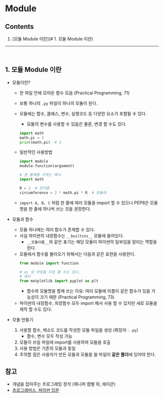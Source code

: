 # Module

## Contents
1. [모듈 Module 이란](# 1. 모듈 Module 이란)

<hr>
<br>

## 1. 모듈 Module 이란
* 모듈이란?
    * 한 파일 안에 모아둔 함수 모음 (Practical Programming, 71)
    * 보통 하나의 `.py` 파일이 하나의 모듈이 된다.
    * 모듈에는 함수, 클래스, 변수, 실행코드 등 다양한 요소가 포함될 수 있다.
        * 모듈의 변수를 사용할 수 있음은 물론, 변경 할 수도 있다.
        ```py
        import math
        math.pi = 3
        print(math.pi)  # 3
        ```
    * 일반적인 사용방법
        ```py
        import module
        module.function(argument)

        # 원 둘레를 구하는 예시
        import math

        R = 2  # 반지름
        circumference = 2 * math.pi * R  # 원둘레
        ```
    
    * `import A, B, C` 처럼 한 줄에 여러 모듈을 import 할 수 있으나 PEP8은 모듈명을 한 줄에 하나씩 쓰는 것을 권장한다.

* 모듈과 함수
    * 모듈 하나에는 여러 함수가 존재할 수 있다.
    * 사실 파이썬의 내장함수는 `__builtins__` 모듈에 들어있다.
        * `__모듈이름__`와 같은 표기는 해당 모듈이 파이썬의 일부임을 알리는 역할을 한다.
    * 모듈에서 함수를 불러오기 위해서는 다음과 같은 표현을 사용한다.
        ```py
        from module import function
        
        # as 로 약칭을 지정 할 수도 있다.
        # 예시
        from matplotlib import pyplot as plt 
        ```
        * 함수와 모듈명을 함께 쓰는 이유: 여러 모듈에 이름이 같은 함수가 있을 가능성이 크기 때문 (Practical Programming, 73)
    * 파이썬의 내장함수, 외장함수 모두 import 해서 사용 할 수 있지만 새로 모듈을 제작 할 수도 있다.

* 모듈 만들기
    1. 사용할 함수, 메소드 코드를 작성한 모듈 파일을 생성 (확장자 : `.py`)
        * 함수, 변수 모두 작성 가능
    2. 모듈이 쓰일 파일에 import를 사용하여 모듈을 호출
    3. 사용 방법은 기존의 모듈과 동일
    4. 주의할 점은 사용자가 만든 모듈과 모듈을 쓸 파일이 **같은 폴더**에 있어야 한다.

## 참고
* 개념을 잡아주는 프로그래밍 정석 (제니퍼 캠벨 외, 에이콘)
* [프로그래머스, 파이썬 입문](https://programmers.co.kr/learn/courses/2)